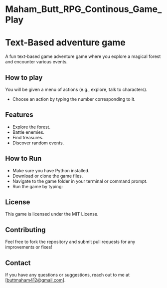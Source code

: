 # Maham_Butt_RPG_Continous_Game_Play
# Text-Based adventure game

A fun text-based game adventure game where you explore a magical forest and encounter various events.

## How to play 
 You will be given a menu of actions (e.g., explore, talk to characters).
- Choose an action by typing the number corresponding to it.

## Features
- Explore the forest.
- Battle enemies.
- Find treasures.
- Discover random events.

## How to Run
- Make sure you have Python installed.
- Download or clone the game files.
- Navigate to the game folder in your terminal or command prompt.
- Run the game by typing: 


## License
This game is licensed under the MIT License.

## Contributing
Feel free to fork the repository and submit pull requests for any improvements or fixes!

## Contact
If you have any questions or suggestions, reach out to me at [buttmaham412@gmail.com].



